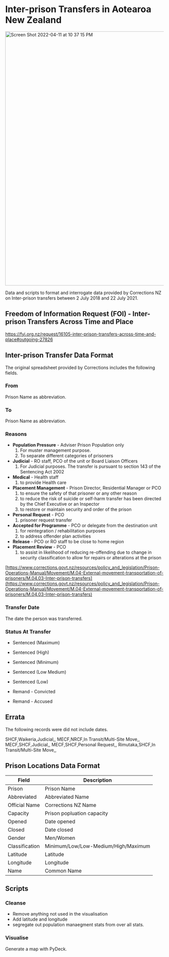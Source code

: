 # Inter-prison Transfers in Aotearoa New Zealand

<img width="805" alt="Screen Shot 2022-04-11 at 10 37 15 PM" src="https://user-images.githubusercontent.com/52700324/162723383-74d88090-bc0b-4404-8395-53edd91a5430.png">


Data and scripts to format and interrogate data provided by Corrections NZ on Inter-prison transfers between 2 July 2018 and 22 July 2021.

## Freedom of Information Request (FOI) - Inter-prison Transfers Across Time and Place

https://fyi.org.nz/request/16105-inter-prison-transfers-across-time-and-place#outgoing-27826

## Inter-prison Transfer Data Format 

The original spreadsheet provided by Corrections includes the following fields.

### From

Prison Name as abbreviation.

### To

Prison Name as abbreviation.

### Reasons

* **Population Pressure** - Adviser Prison Population only 
  1. For muster management purpose. 
  2. To separate different categories of prisoners
* **Judicial** - RO staff, PCO of the unit or Board Liaison Officers 
  1. For Judicial purposes. The transfer is pursuant to section 143 of the Sentencing Act 2002
* **Medical** - Health staff 
  1. to provide Health care
* **Placement Management** - Prison Director, Residential Manager or  PCO 
  1. to ensure the safety of that prisoner or any other reason 
  2. to reduce the risk of suicide or self-harm transfer has been directed by the Chief Executive or an Inspector 
  3. to restore or maintain security and order of the prison
* **Personal Request** - PCO 
  1. prisoner request transfer 
* **Accepted for Programme** - PCO or delegate from the destination unit 
  1. for reintegration / rehabilitation purposes 
  2. to address offender plan activities
* **Release** - PCO or RO staff to be close to home region
* **Placement Review** - PCO 
  1. to assist in likelihood of reducing re-offending due to change in security classification to allow for repairs or alterations at the prison

[https://www.corrections.govt.nz/resources/policy_and_legislation/Prison-Operations-Manual/Movement/M.04-External-movement-transportation-of-prisoners/M.04.03-Inter-prison-transfers](https://www.corrections.govt.nz/resources/policy_and_legislation/Prison-Operations-Manual/Movement/M.04-External-movement-transportation-of-prisoners/M.04.03-Inter-prison-transfers)

### Transfer Date

The date the person was transferred. 

### Status At Transfer

* Sentenced (Maximum)
* Sentenced (High)
* Sentenced (Minimum)
* Sentenced (Low Medium)
* Sentenced (Low)

* Remand - Convicted
* Remand - Accused

## Errata

The following records were did not include dates.

SHCF,Waikeria,Judicial,,
MECF,NRCF,In Transit/Multi-Site Move,,
MECF,SHCF,Judicial,,
MECF,SHCF,Personal Request,,
Rimutaka,SHCF,In Transit/Multi-Site Move,,

## Prison Locations Data Format

|Field | Description |
| ----------- | ----------- |
| Prison | Prison Name|
| Abbreviated   | Abbreviated Name |
| Official Name | Corrections NZ Name |
| Capacity | Prison popluation capacity |
| Opened | Date opened|
| Closed | Date closed|
| Gender |  Men/Women |
| Classification | Minimum/Low/Low-Medium/High/Maximum |
| Latitude | Latitude |
| Longitude | Longitude |
| Name | Common Name |

## Scripts

### Cleanse

* Remove anything not used in the visualisation
* Add latitude and longitude
* segregate out population manaegment stats from over all stats.

### Visualise

Generate a map with PyDeck.
